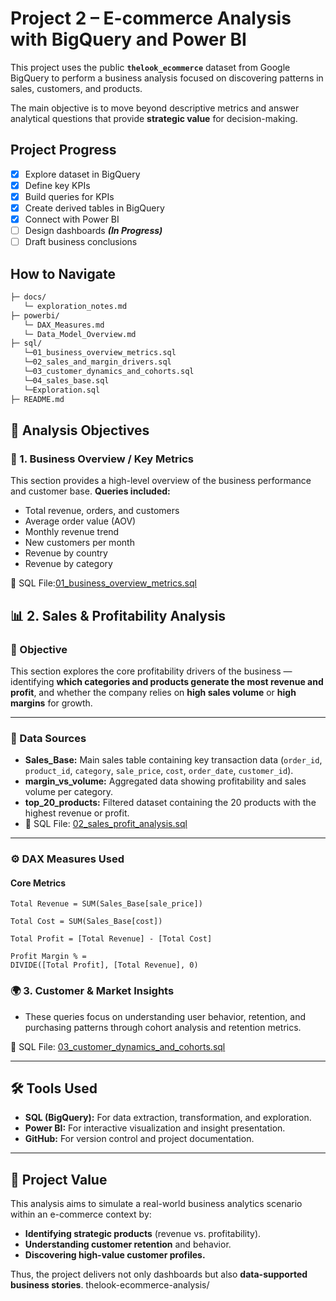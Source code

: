 # Project 2 – E-commerce Analysis with BigQuery and Power BI

This project uses the public **`thelook_ecommerce`** dataset from Google BigQuery to perform a business analysis focused on discovering patterns in sales, customers, and products.

The main objective is to move beyond descriptive metrics and answer analytical questions that provide **strategic value** for decision-making.
## Project Progress
- [x] Explore dataset in BigQuery
- [x] Define key KPIs
- [X] Build queries for KPIs 
- [x] Create derived tables in BigQuery 
- [x] Connect with Power BI
- [ ] Design dashboards ***(In Progress)***
- [ ] Draft business conclusions
## How to Navigate
``` MARKDOWN
├─ docs/
   └─ exploration_notes.md
├─ powerbi/
   └─ DAX_Measures.md
   └─ Data_Model_Overview.md
├─ sql/
   └─01_business_overview_metrics.sql
   └─02_sales_and_margin_drivers.sql
   └─03_customer_dynamics_and_cohorts.sql
   └─04_sales_base.sql
   └─Exploration.sql
├─ README.md
```

## 🎯 Analysis Objectives

### 🧭 1. Business Overview / Key Metrics
This section provides a high-level overview of the business performance and customer base.
**Queries included:**
- Total revenue, orders, and customers
- Average order value (AOV)
- Monthly revenue trend
- New customers per month
- Revenue by country
- Revenue by category

📄 SQL File:[01_business_overview_metrics.sql](sql/01_business_overview_metrics.sql)
## 📊 2. Sales & Profitability Analysis

### 🎯 Objective
This section explores the core profitability drivers of the business — identifying **which categories and products generate the most revenue and profit**, and whether the company relies on **high sales volume** or **high margins** for growth.

---

### 🧱 Data Sources
- **Sales_Base:** Main sales table containing key transaction data (`order_id`, `product_id`, `category`, `sale_price`, `cost`, `order_date`, `customer_id`).
- **margin_vs_volume:** Aggregated data showing profitability and sales volume per category.
- **top_20_products:** Filtered dataset containing the 20 products with the highest revenue or profit.
- 📄 SQL File: [02_sales_profit_analysis.sql](sql/02_sales_profit_analysis.sql) 

---

### ⚙️ DAX Measures Used

#### Core Metrics
```DAX
Total Revenue = SUM(Sales_Base[sale_price])

Total Cost = SUM(Sales_Base[cost])

Total Profit = [Total Revenue] - [Total Cost]

Profit Margin % =
DIVIDE([Total Profit], [Total Revenue], 0)
```
### 🌍 3. Customer & Market Insights
* These queries focus on understanding user behavior, retention, and purchasing patterns through cohort analysis and retention metrics. 
  
📄 SQL File: [03_customer_dynamics_and_cohorts.sql](sql/03_customer_dynamics_and_cohorts.sql) 

---

## 🛠️ Tools Used
* **SQL (BigQuery):** For data extraction, transformation, and exploration.
* **Power BI:** For interactive visualization and insight presentation.
* **GitHub:** For version control and project documentation.

---

## 🚀 Project Value

This analysis aims to simulate a real-world business analytics scenario within an e-commerce context by:

* **Identifying strategic products** (revenue vs. profitability).
* **Understanding customer retention** and behavior.
* **Discovering high-value customer profiles.**

Thus, the project delivers not only dashboards but also **data-supported business stories**.
thelook-ecommerce-analysis/


